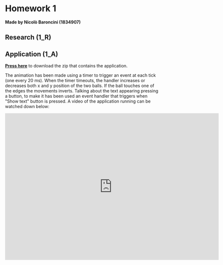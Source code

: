 # Homework 1
**Made by Nicolò Baroncini (1834907)**

## Research (1_R)

## Application (1_A)
**[Press here](https://drive.google.com/file/d/146lz_b4jEahGEgQvEOlwN5E4a-8d3i3q/view?usp=sharing)** to download the zip that contains the application.

The animation has been made using a timer to trigger an event at each tick (one every 20 ms). When the timer timeouts, the handler increases or decreases both x and y position of the two balls. If the ball touches one of the edges the movements inverts.
Talking about the text appearing pressing a button, to make it has been used an event handler that triggers when "Show text" button is pressed.
A video of the application running can be watched down below:

<div class="embed-container">
  <iframe
      src="https://user-images.githubusercontent.com/78324346/134811422-96561221-3e0b-44c7-8e68-7da3fac4eac8.mp4"
      width="700"
      height="480"
      frameborder="0"
      allowfullscreen="">
  </iframe>
</div>
